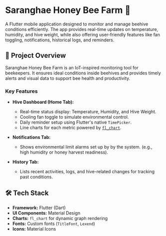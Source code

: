 # Saranghae Honey Bee Farm 🐝

A Flutter mobile application designed to monitor and manage beehive conditions efficiently. The app provides real-time updates on temperature, humidity, and hive weight, while also offering user-friendly features like fan toggling, notifications, historical logs, and reminders.

## 📱 Project Overview

Saranghae Honey Bee Farm is an IoT-inspired monitoring tool for beekeepers. It ensures ideal conditions inside beehives and provides timely alerts and visual data to support bee health and productivity.

###  Key Features

- **Hive Dashboard (Home Tab):**
  - Real-time status display: Temperature, Humidity, and Hive Weight.
  - Cooling fan toggle to simulate environmental control.
  - Daily reminder setup using Flutter's native `TimePicker`.
  - Line charts for each metric powered by [`fl_chart`](https://pub.dev/packages/fl_chart).

- **Notifications Tab:**
  - Shows environmental limit alarms set up by by the system. (e.g., high humidity or honey harvest readiness).

- **History Tab:**
  - Lists recent activities, logs, and hive-related changes for tracking past conditions.

## 🛠️ Tech Stack

- **Framework:** Flutter (Dart)
- **UI Components:** Material Design
- **Charts:** `fl_chart` for dynamic graph rendering
- **Fonts:** Custom fonts (`TitleFont`, `Lexend`)
- **Icons:** Material Icons



